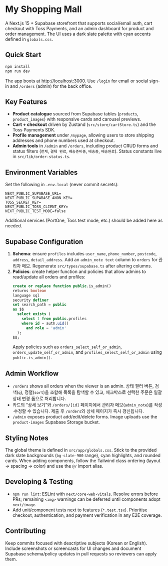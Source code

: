 # My Shopping Mall

A Next.js 15 + Supabase storefront that supports social/email auth, cart checkout with Toss Payments, and an admin dashboard for product and order management. The UI uses a dark slate palette with cyan accents defined in `globals.css`.

## Quick Start

```bash
npm install
npm run dev
```

The app boots at [http://localhost:3000](http://localhost:3000). Use `/login` for email or social sign-in and `/orders` (admin) for the back office.

## Key Features
- **Product catalogue** sourced from Supabase tables (`products`, `product_images`) with responsive cards and carousel previews.
- **Cart + checkout** driven by Zustand (`src/store/cartStore.ts`) and the Toss Payments SDK.
- **Profile management** under `/mypage`, allowing users to store shipping addresses and phone numbers used at checkout.
- **Admin tools** in `/admin` and `/orders`, including product CRUD forms and status filters (`전체`, `결제 완료`, `배송준비중`, `배송중`, `배송완료`). Status constants live in `src/lib/order-status.ts`.

## Environment Variables
Set the following in `.env.local` (never commit secrets):

```
NEXT_PUBLIC_SUPABASE_URL=
NEXT_PUBLIC_SUPABASE_ANON_KEY=
TOSS_SECRET_KEY=
NEXT_PUBLIC_TOSS_CLIENT_KEY=
NEXT_PUBLIC_TEST_MODE=false
```

Additional services (PortOne, Toss test mode, etc.) should be added here as needed.

## Supabase Configuration
1. **Schema**: ensure `profiles` includes `user_name`, `phone_number`, `postcode`, `address`, `detail_address`. Add an `admin_note text` column to `orders` for 관리자 메모. Regenerate `src/types/supabase.ts` after altering columns.
2. **Policies**: create helper function and policies that allow admins to read/update all orders and profiles:
   ```sql
   create or replace function public.is_admin()
   returns boolean
   language sql
   security definer
   set search_path = public
   as $$
     select exists (
       select 1 from public.profiles
       where id = auth.uid()
         and role = 'admin'
     );
   $$;
   ```
   Apply policies such as `orders_select_self_or_admin`, `orders_update_self_or_admin`, and `profiles_select_self_or_admin` using `public.is_admin()`.

## Admin Workflow
- `/orders` shows all orders when the viewer is an admin. 상태 필터 버튼, 검색(`q`), 정렬(`sort`)을 조합해 목록을 탐색할 수 있고, 체크박스로 선택한 주문은 일괄 상태 변경 폼으로 처리합니다.
- 카드의 “상세 보기”와 `/orders/[id]` 페이지에서 관리자 메모(`admin_note`)를 작성·수정할 수 있습니다. 제출 후 `/orders`와 상세 페이지가 즉시 갱신됩니다.
- `/admin` exposes product add/edit/delete forms. Image uploads use the `product-images` Supabase Storage bucket.

## Styling Notes
The global theme is defined in `src/app/globals.css`. Stick to the provided dark slate backgrounds (`bg-slate-900` range), cyan highlights, and rounded cards. When adding components, follow the Tailwind class ordering (layout → spacing → color) and use the `@/` import alias.

## Developing & Testing
- `npm run lint`: ESLint with `next/core-web-vitals`. Resolve errors before PRs; remaining `<img>` warnings can be deferred until components adopt `next/image`.
- Add unit/component tests next to features (`*.test.tsx`). Prioritise checkout, authentication, and payment verification in any E2E coverage.

## Contributing
Keep commits focused with descriptive subjects (Korean or English). Include screenshots or screencasts for UI changes and document Supabase schema/policy updates in pull requests so reviewers can apply them.
